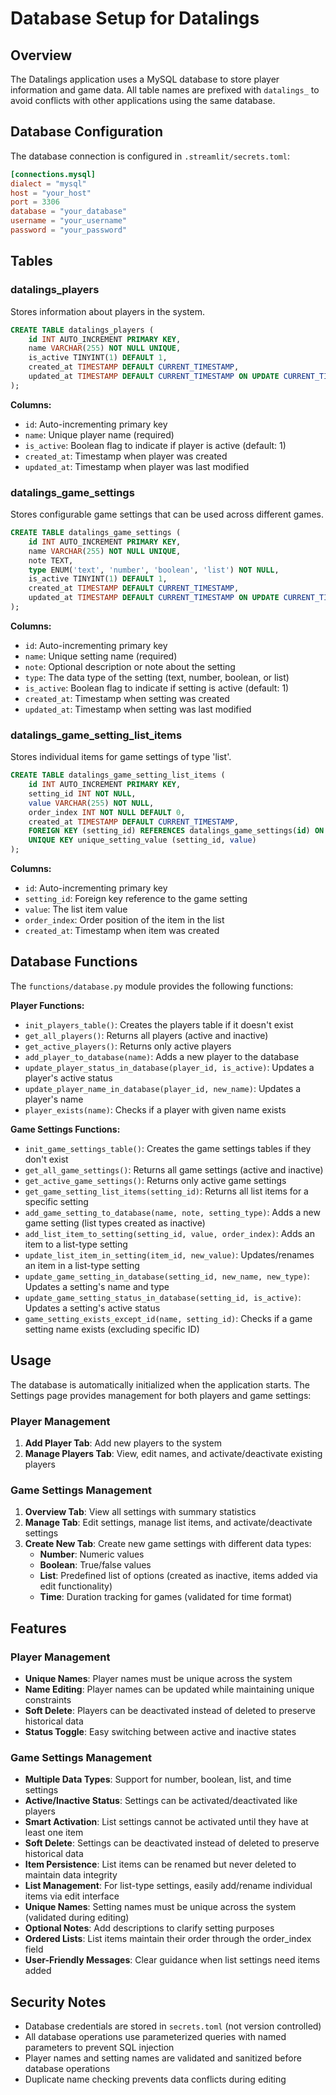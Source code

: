 # Database Setup for Datalings

## Overview

The Datalings application uses a MySQL database to store player information and game data. All table names are prefixed with `datalings_` to avoid conflicts with other applications using the same database.

## Database Configuration

The database connection is configured in `.streamlit/secrets.toml`:

```toml
[connections.mysql]
dialect = "mysql"
host = "your_host"
port = 3306
database = "your_database"
username = "your_username"
password = "your_password"
```

## Tables

### datalings_players

Stores information about players in the system.

```sql
CREATE TABLE datalings_players (
    id INT AUTO_INCREMENT PRIMARY KEY,
    name VARCHAR(255) NOT NULL UNIQUE,
    is_active TINYINT(1) DEFAULT 1,
    created_at TIMESTAMP DEFAULT CURRENT_TIMESTAMP,
    updated_at TIMESTAMP DEFAULT CURRENT_TIMESTAMP ON UPDATE CURRENT_TIMESTAMP
);
```

**Columns:**
- `id`: Auto-incrementing primary key
- `name`: Unique player name (required)
- `is_active`: Boolean flag to indicate if player is active (default: 1)
- `created_at`: Timestamp when player was created
- `updated_at`: Timestamp when player was last modified

### datalings_game_settings

Stores configurable game settings that can be used across different games.

```sql
CREATE TABLE datalings_game_settings (
    id INT AUTO_INCREMENT PRIMARY KEY,
    name VARCHAR(255) NOT NULL UNIQUE,
    note TEXT,
    type ENUM('text', 'number', 'boolean', 'list') NOT NULL,
    is_active TINYINT(1) DEFAULT 1,
    created_at TIMESTAMP DEFAULT CURRENT_TIMESTAMP,
    updated_at TIMESTAMP DEFAULT CURRENT_TIMESTAMP ON UPDATE CURRENT_TIMESTAMP
);
```

**Columns:**
- `id`: Auto-incrementing primary key
- `name`: Unique setting name (required)
- `note`: Optional description or note about the setting
- `type`: The data type of the setting (text, number, boolean, or list)
- `is_active`: Boolean flag to indicate if setting is active (default: 1)
- `created_at`: Timestamp when setting was created
- `updated_at`: Timestamp when setting was last modified

### datalings_game_setting_list_items

Stores individual items for game settings of type 'list'.

```sql
CREATE TABLE datalings_game_setting_list_items (
    id INT AUTO_INCREMENT PRIMARY KEY,
    setting_id INT NOT NULL,
    value VARCHAR(255) NOT NULL,
    order_index INT NOT NULL DEFAULT 0,
    created_at TIMESTAMP DEFAULT CURRENT_TIMESTAMP,
    FOREIGN KEY (setting_id) REFERENCES datalings_game_settings(id) ON DELETE CASCADE,
    UNIQUE KEY unique_setting_value (setting_id, value)
);
```

**Columns:**
- `id`: Auto-incrementing primary key
- `setting_id`: Foreign key reference to the game setting
- `value`: The list item value
- `order_index`: Order position of the item in the list
- `created_at`: Timestamp when item was created

## Database Functions

The `functions/database.py` module provides the following functions:

**Player Functions:**
- `init_players_table()`: Creates the players table if it doesn't exist
- `get_all_players()`: Returns all players (active and inactive)
- `get_active_players()`: Returns only active players
- `add_player_to_database(name)`: Adds a new player to the database
- `update_player_status_in_database(player_id, is_active)`: Updates a player's active status
- `update_player_name_in_database(player_id, new_name)`: Updates a player's name
- `player_exists(name)`: Checks if a player with given name exists

**Game Settings Functions:**
- `init_game_settings_table()`: Creates the game settings tables if they don't exist
- `get_all_game_settings()`: Returns all game settings (active and inactive)
- `get_active_game_settings()`: Returns only active game settings
- `get_game_setting_list_items(setting_id)`: Returns all list items for a specific setting
- `add_game_setting_to_database(name, note, setting_type)`: Adds a new game setting (list types created as inactive)
- `add_list_item_to_setting(setting_id, value, order_index)`: Adds an item to a list-type setting
- `update_list_item_in_setting(item_id, new_value)`: Updates/renames an item in a list-type setting
- `update_game_setting_in_database(setting_id, new_name, new_type)`: Updates a setting's name and type
- `update_game_setting_status_in_database(setting_id, is_active)`: Updates a setting's active status
- `game_setting_exists_except_id(name, setting_id)`: Checks if a game setting name exists (excluding specific ID)

## Usage

The database is automatically initialized when the application starts. The Settings page provides management for both players and game settings:

### Player Management
1. **Add Player Tab**: Add new players to the system
2. **Manage Players Tab**: View, edit names, and activate/deactivate existing players

### Game Settings Management
1. **Overview Tab**: View all settings with summary statistics
2. **Manage Tab**: Edit settings, manage list items, and activate/deactivate settings
3. **Create New Tab**: Create new game settings with different data types:
   - **Number**: Numeric values
   - **Boolean**: True/false values
   - **List**: Predefined list of options (created as inactive, items added via edit functionality)
   - **Time**: Duration tracking for games (validated for time format)

## Features

### Player Management
- **Unique Names**: Player names must be unique across the system
- **Name Editing**: Player names can be updated while maintaining unique constraints
- **Soft Delete**: Players can be deactivated instead of deleted to preserve historical data
- **Status Toggle**: Easy switching between active and inactive states

### Game Settings Management
- **Multiple Data Types**: Support for number, boolean, list, and time settings
- **Active/Inactive Status**: Settings can be activated/deactivated like players
- **Smart Activation**: List settings cannot be activated until they have at least one item
- **Soft Delete**: Settings can be deactivated instead of deleted to preserve historical data
- **Item Persistence**: List items can be renamed but never deleted to maintain data integrity
- **List Management**: For list-type settings, easily add/rename individual items via edit interface
- **Unique Names**: Setting names must be unique across the system (validated during editing)
- **Optional Notes**: Add descriptions to clarify setting purposes
- **Ordered Lists**: List items maintain their order through the order_index field
- **User-Friendly Messages**: Clear guidance when list settings need items added

## Security Notes

- Database credentials are stored in `secrets.toml` (not version controlled)
- All database operations use parameterized queries with named parameters to prevent SQL injection
- Player names and setting names are validated and sanitized before database operations
- Duplicate name checking prevents data conflicts during editing